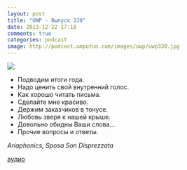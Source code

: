 ```yaml
---
layout: post
title: "UWP - Выпуск 330"
date: 2013-12-22 17:18
comments: true
categories: podcast
image: http://podcast.umputun.com/images/uwp/uwp330.jpg
---
```

![](https://podcast.umputun.com/images/uwp/uwp330.jpg)

- Подводим итоги года.
- Надо ценить свой внутренний голос.
- Как хорошо читать письма.
- Сделайте мне красиво.
- Держим заказчиков в тонусе.
- Любовь зверя к нашей крыше.
- Довольно обидны Ваши слова…
- Прочие вопросы и ответы.

_Ariaphonics, Sposa Son Disprezzata_

[аудио](https://podcast.umputun.com/media/ump_podcast330.mp3)
<audio src="https://podcast.umputun.com/media/ump_podcast330.mp3" preload="none"></audio>
